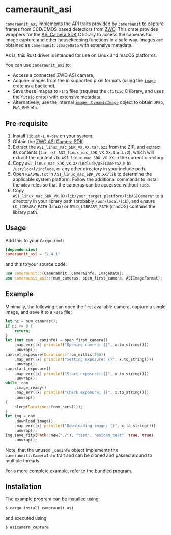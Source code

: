 # cameraunit_asi

`cameraunit_asi` implements the API traits provided by [`cameraunit`]("https://github.com/sunipkm/cameraunit)
to capture frames from CCD/CMOS based detectors from [ZWO](https://www.zwoastro.com/). This crate provides
wrappers for the [ASI Camera SDK](https://www.zwoastro.com/downloads/developers) C library to access the
cameras for image capture and other housekeeping functions in a safe way. Images are obtained as 
`cameraunit::ImageData` with extensive metadata.

As is, this Rust driver is intended for use on Linux and macOS platforms.

You can use `cameraunit_asi` to:
 - Access a connected ZWO ASI camera,
 - Acquire images from the in supported pixel formats (using the [`image`](https://crates.io/crates/image) crate as a backend),
 - Save these images to `FITS` files (requires the `cfitsio` C library, and uses the [`fitsio`](https://crates.io/crates/fitsio) crate) with extensive metadata,
 - Alternatively, use the internal [`image::DynamicImage`](https://docs.rs/image/0.24.7/image/enum.DynamicImage.html) object to obtain `JPEG`, `PNG`, `BMP` etc.

## Pre-requisite
 1. Install `libusb-1.0-dev` on your system.
 1. Obtain the [ZWO ASI Camera SDK](https://www.zwoastro.com/downloads/developers).
 1. Extract the `ASI_linux_mac_SDK_VX.XX.tar.bz2` from the ZIP, and extract its contents (`tar -xf ASI_linux_mac_SDK_VX.XX.tar.bz2`), which will extract the contents to `ASI_linux_mac_SDK_VX.XX` in the current directory.
 1. Copy `ASI_linux_mac_SDK_VX.XX/include/ASICamera2.h` to `/usr/local/include`, or any other directory in your include path.
 1. Open `README.txt` in `ASI_linux_mac_SDK_VX.XX/lib` to determine the applicable system platform. Follow the additional commands to install the `udev` rules so that the cameras can be accessed without `sudo`.
 1. Copy `ASI_linux_mac_SDK_VX.XX/lib/your_target_platform/libASICamera*` to a directory in your library path (probably `/usr/local/lib`), and ensure `LD_LIBRARY_PATH` (Linux) or `DYLD_LIBRARY_PATH` (macOS) contains the library path.

## Usage
Add this to your `Cargo.toml`:
```toml
[dependencies]
cameraunit_asi = "2.4.1"
```
and this to your source code:
```rs
use cameraunit::{CameraUnit, CameraInfo, ImageData};
use cameraunit_asi::{num_cameras, open_first_camera, ASIImageFormat};
```

## Example
Minimally, the following can open the first available camera, capture a single image, and save it to a `FITS` file:
```rs
let nc = num_cameras();
if nc <= 0 {
    return;
}
let (mut cam, _caminfo) = open_first_camera()
    .map_err(|x| println!("Opening camera: {}", x.to_string()))
    .unwrap();
cam.set_exposure(Duration::from_millis(700))
    .map_err(|x| println!("Setting exposure: {}", x.to_string()))
    .unwrap();
cam.start_exposure()
    .map_err(|x| println!("Start exposure: {}", x.to_string()))
    .unwrap();
while !cam
    .image_ready()
    .map_err(|x| println!("Check exposure: {}", x.to_string()))
    .unwrap()
{
    sleep(Duration::from_secs(1));
}
let img = cam
    .download_image()
    .map_err(|x| println!("Downloading image: {}", x.to_string()))
    .unwrap();
img.save_fits(Path::new("./"), "test", "asicam_test", true, true)
    .unwrap();
```
Note, that the unused `_caminfo` object implements the `cameraunit::CameraInfo` trait and can be cloned and passed around
to multiple threads.

For a more complete example, refer to the [bundled program](src/main.rs).

## Installation
The example program can be installed using
```sh
$ cargo install cameraunit_asi
```
and executed using
```sh
$ asicamera_capture
```